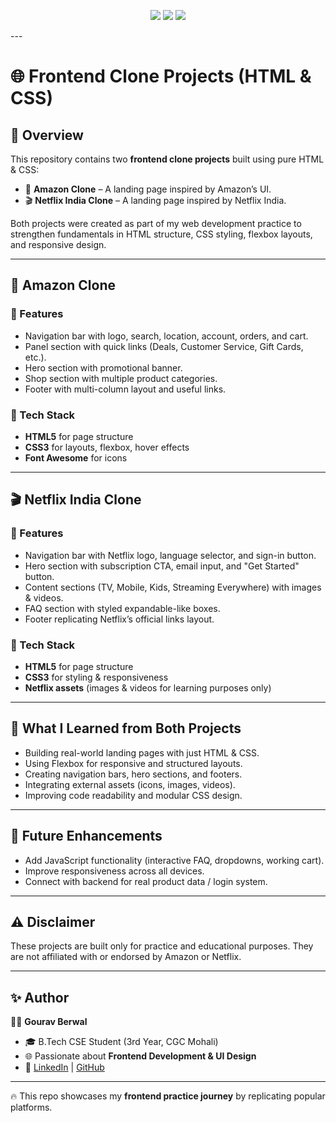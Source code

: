<p align="center"> <img src="https://img.shields.io/badge/HTML5-E34F26?style=for-the-badge&logo=html5&logoColor=white" /> <img src="https://img.shields.io/badge/CSS3-1572B6?style=for-the-badge&logo=css3&logoColor=white" /> <img src="https://img.shields.io/badge/Frontend-Development-blueviolet?style=for-the-badge" /> </p>
---

# 🌐 Frontend Clone Projects (HTML & CSS)

## 📌 Overview

This repository contains two **frontend clone projects** built using pure HTML & CSS:

* 🛒 **Amazon Clone** – A landing page inspired by Amazon’s UI.
* 🎬 **Netflix India Clone** – A landing page inspired by Netflix India.

Both projects were created as part of my web development practice to strengthen fundamentals in HTML structure, CSS styling, flexbox layouts, and responsive design.

---

## 🛒 Amazon Clone

### 🔹 Features

* Navigation bar with logo, search, location, account, orders, and cart.
* Panel section with quick links (Deals, Customer Service, Gift Cards, etc.).
* Hero section with promotional banner.
* Shop section with multiple product categories.
* Footer with multi-column layout and useful links.

### 🔹 Tech Stack

* **HTML5** for page structure
* **CSS3** for layouts, flexbox, hover effects
* **Font Awesome** for icons

---

## 🎬 Netflix India Clone

### 🔹 Features

* Navigation bar with Netflix logo, language selector, and sign-in button.
* Hero section with subscription CTA, email input, and "Get Started" button.
* Content sections (TV, Mobile, Kids, Streaming Everywhere) with images & videos.
* FAQ section with styled expandable-like boxes.
* Footer replicating Netflix’s official links layout.

### 🔹 Tech Stack

* **HTML5** for page structure
* **CSS3** for styling & responsiveness
* **Netflix assets** (images & videos for learning purposes only)

---

## 🚀 What I Learned from Both Projects

* Building real-world landing pages with just HTML & CSS.
* Using Flexbox for responsive and structured layouts.
* Creating navigation bars, hero sections, and footers.
* Integrating external assets (icons, images, videos).
* Improving code readability and modular CSS design.

---

## 📌 Future Enhancements

* Add JavaScript functionality (interactive FAQ, dropdowns, working cart).
* Improve responsiveness across all devices.
* Connect with backend for real product data / login system.

---

## ⚠️ Disclaimer

These projects are built only for practice and educational purposes.
They are not affiliated with or endorsed by Amazon or Netflix.

---

## ✨ Author

👨‍💻 **Gourav Berwal**

* 🎓 B.Tech CSE Student (3rd Year, CGC Mohali)
* 🌐 Passionate about **Frontend Development & UI Design**
* 🔗 [LinkedIn](https://www.linkedin.com/in/gouravberwal) | [GitHub](https://github.com/GouravBerwal)

---

🔥 This repo showcases my **frontend practice journey** by replicating popular platforms.

